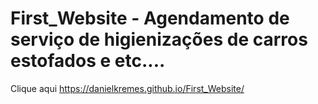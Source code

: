 # First_Website - Agendamento de serviço de higienizações de carros estofados e etc....

Clique aqui 
https://danielkremes.github.io/First_Website/
